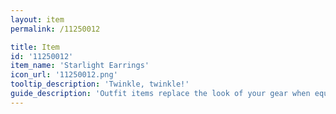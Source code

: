 ```yaml
---
layout: item
permalink: /11250012

title: Item
id: '11250012'
item_name: 'Starlight Earrings'
icon_url: '11250012.png'
tooltip_description: 'Twinkle, twinkle!'
guide_description: 'Outfit items replace the look of your gear when equipped.'
---
```

